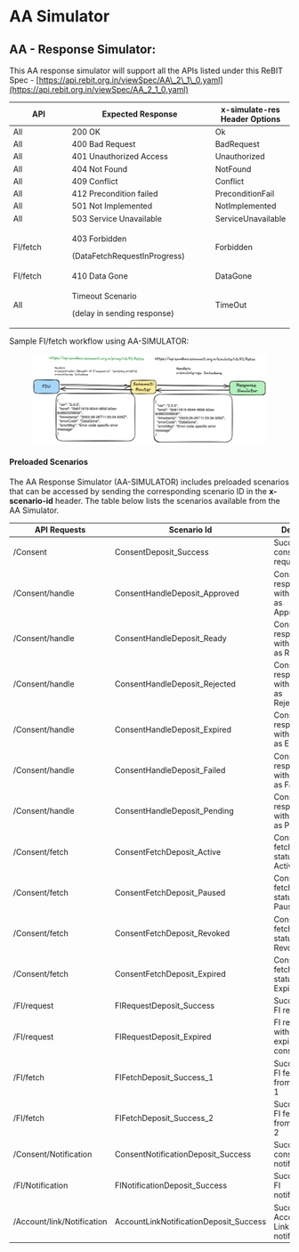 # AA Simulator

## AA - Response Simulator:

This AA response simulator will support all the APIs listed under this ReBIT Spec - [https://api.rebit.org.in/viewSpec/AA\_2\_1\_0.yaml](https://api.rebit.org.in/viewSpec/AA_2_1_0.yaml)

<table><thead><tr><th width="110">API</th><th width="262">Expected Response</th><th>x-simulate-res Header Options</th></tr></thead><tbody><tr><td>All</td><td>200 OK</td><td>Ok</td></tr><tr><td>All</td><td>400 Bad Request</td><td>BadRequest</td></tr><tr><td>All</td><td>401 Unauthorized Access</td><td>Unauthorized</td></tr><tr><td>All</td><td>404 Not Found</td><td>NotFound</td></tr><tr><td>All</td><td>409 Conflict</td><td>Conflict</td></tr><tr><td>All</td><td>412 Precondition failed</td><td>PreconditionFail</td></tr><tr><td>All</td><td>501 Not Implemented</td><td>NotImplemented</td></tr><tr><td>All</td><td>503 Service Unavailable</td><td>ServiceUnavailable</td></tr><tr><td>FI/fetch</td><td><p>403 Forbidden</p><p>(DataFetchRequestInProgress)</p></td><td>Forbidden</td></tr><tr><td>FI/fetch</td><td>410 Data Gone</td><td>DataGone</td></tr><tr><td>All</td><td><p>Timeout Scenario</p><p>(delay in sending response)</p></td><td>TimeOut</td></tr></tbody></table>

Sample FI/fetch workflow using AA-SIMULATOR:

<figure><img src="../../.gitbook/assets/fi fetch.png" alt=""><figcaption></figcaption></figure>

#### Preloaded Scenarios

The AA Response Simulator (AA-SIMULATOR) includes preloaded scenarios that can be accessed by sending the corresponding scenario ID in the **x-scenario-id** header. The table below lists the scenarios available from the AA Simulator.

| API Requests               | Scenario Id                             | Details                                  |
| -------------------------- | --------------------------------------- | ---------------------------------------- |
| /Consent                   | ConsentDeposit\_Success                 | Successful consent request               |
| /Consent/handle            | ConsentHandleDeposit\_Approved          | Consent response with status as Approved |
| /Consent/handle            | ConsentHandleDeposit\_Ready             | Consent response with status as Ready    |
| /Consent/handle            | ConsentHandleDeposit\_Rejected          | Consent response with status as Rejected |
| /Consent/handle            | ConsentHandleDeposit\_Expired           | Consent response with status as Expired  |
| /Consent/handle            | ConsentHandleDeposit\_Failed            | Consent response with status as Failed   |
| /Consent/handle            | ConsentHandleDeposit\_Pending           | Consent response with status as Pending  |
| /Consent/fetch             | ConsentFetchDeposit\_Active             | Consent fetch with status as Active      |
| /Consent/fetch             | ConsentFetchDeposit\_Paused             | Consent fetch with status as Paused      |
| /Consent/fetch             | ConsentFetchDeposit\_Revoked            | Consent fetch with status as Revoked     |
| /Consent/fetch             | ConsentFetchDeposit\_Expired            | Consent fetch with status as Expired     |
| /FI/request                | FIRequestDeposit\_Success               | Successful FI request                    |
| /FI/request                | FIRequestDeposit\_Expired               | FI request with expired consent          |
| /FI/fetch                  | FIFetchDeposit\_Success\_1              | Successful FI fetch from Bank 1          |
| /FI/fetch                  | FIFetchDeposit\_Success\_2              | Successful FI fetch from Bank 2          |
| /Consent/Notification      | ConsentNotificationDeposit\_Success     | Successful consent notification          |
| /FI/Notification           | FINotificationDeposit\_Success          | Successful FI notification               |
| /Account/link/Notification | AccountLinkNotificationDeposit\_Success | Successful Account Link notification     |

